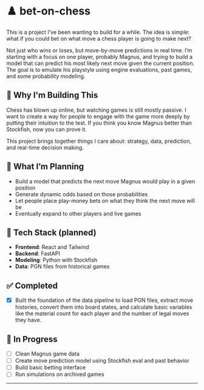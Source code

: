 # ♟️ bet-on-chess

This is a project I’ve been wanting to build for a while. The idea is simple: what if you could bet on what move a chess player is going to make next?

Not just who wins or loses, but move-by-move predictions in real time. I’m starting with a focus on one player, probably Magnus, and trying to build a model that can predict his most likely next move given the current position. The goal is to emulate his playstyle using engine evaluations, past games, and some probability modeling.

## 🎯 Why I'm Building This

Chess has blown up online, but watching games is still mostly passive. I want to create a way for people to engage with the game more deeply by putting their intuition to the test. If you think you know Magnus better than Stockfish, now you can prove it.

This project brings together things I care about: strategy, data, prediction, and real-time decision making.

## 🧱 What I’m Planning

- Build a model that predicts the next move Magnus would play in a given position
- Generate dynamic odds based on those probabilities
- Let people place play-money bets on what they think the next move will be
- Eventually expand to other players and live games

## 🔧 Tech Stack (planned)

- **Frontend**: React and Tailwind
- **Backend**: FastAPI
- **Modeling**: Python with Stockfish
- **Data**: PGN files from historical games
  
## ✅ Completed
- [x] Built the foundation of the data pipeline to load PGN files, extract move histories, convert them into board states, and calculate basic variables like the material count for each player and the number of legal moves they have.

## 🚧 In Progress

- [ ] Clean Magnus game data
- [ ] Create move prediction model using Stockfish eval and past behavior
- [ ] Build basic betting interface
- [ ] Run simulations on archived games

---
